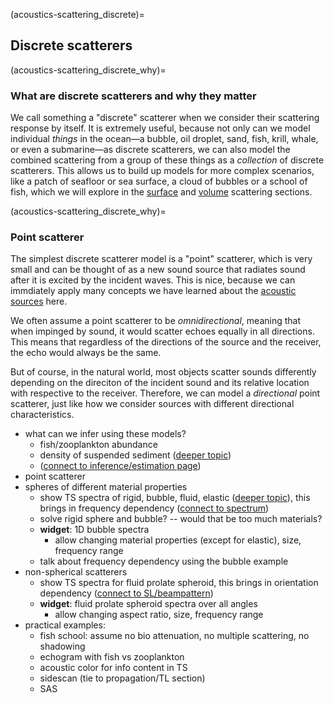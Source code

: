 (acoustics-scattering_discrete)=
## Discrete scatterers



(acoustics-scattering_discrete_why)=
### What are discrete scatterers and why they matter

We call something a "discrete" scatterer when we consider their scattering response by itself. It is extremely useful, because not only can we model individual _things_ in the ocean—a bubble, oil droplet, sand, fish, krill, whale, or even a submarine—as discrete scatterers, we can also model the combined scattering from a group of these things as a _collection_ of discrete scatterers. This allows us to build up models for more complex scenarios, like a patch of seafloor or sea surface, a cloud of bubbles or a school of fish, which we will explore in the [surface](acoustics-scattering_surface) and [volume](acoustics-scattering_volume) scattering sections.



(acoustics-scattering_discrete_why)=
### Point scatterer

The simplest discrete scatterer model is a "point" scatterer, which is very small and can be thought of as a new sound source that radiates sound after it is excited by the incident waves. This is nice, because we can immdiately apply many concepts we have learned about the [acoustic sources](acoustics-source) here.

We often assume a point scatterer to be _omnidirectional_, meaning that when impinged by sound, it would scatter echoes equally in all directions. This means that regardless of the directions of the source and the receiver, the echo would always be the same.

But of course, in the natural world, most objects scatter sounds differently depending on the direciton of the incident sound and its relative location with respective to the receiver. Therefore, we can model a _directional_ point scatterer, just like how we consider sources with different directional characteristics.




- what can we infer using these models?
    - fish/zooplankton abundance
    - density of suspended sediment ([deeper topic]())
    - ([connect to inference/estimation page]())
- point scatterer
- spheres of different material properties
    - show TS spectra of rigid, bubble, fluid, elastic ([deeper topic]()), this brings in frequency dependency ([connect to spectrum]())
    - solve rigid sphere and bubble? -- would that be too much materials?
    - **widget**: 1D bubble spectra
        - allow changing material properties (except for elastic), size, frequency range
    - talk about frequency dependency using the bubble example
- non-spherical scatterers
    - show TS spectra for fluid prolate spheroid, this brings in orientation dependency ([connect to SL/beampattern]())
    - **widget**: fluid prolate spheroid spectra over all angles
        - allow changing aspect ratio, size, frequency range
- practical examples:
    - fish school: assume no bio attenuation, no multiple scattering, no shadowing
    - echogram with fish vs zooplankton
    - acoustic color for info content in TS
    - sidescan (tie to propagation/TL section)
    - SAS
